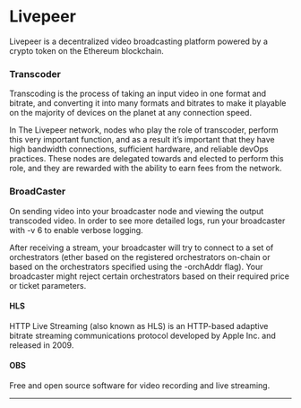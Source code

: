 # Livepeer

Livepeer is a decentralized video broadcasting platform powered by a crypto token on the Ethereum blockchain.

### Transcoder

Transcoding is the process of taking an input video in one format and bitrate, and converting it into many formats and bitrates to make it playable on the majority of devices on the planet at any connection speed.

In The Livepeer network, nodes who play the role of transcoder, perform this very important function, and as a result it’s important that they have high bandwidth connections, sufficient hardware, and reliable devOps practices. These nodes are delegated towards and elected to perform this role, and they are rewarded with the ability to earn fees from the network.

### BroadCaster

On sending video into your broadcaster node and viewing the output transcoded video. In order to see more detailed logs, run your broadcaster with -v 6 to enable verbose logging.

After receiving a stream, your broadcaster will try to connect to a set of orchestrators (ether based on the registered orchestrators on-chain or based on the orchestrators specified using the -orchAddr flag). Your broadcaster might reject certain orchestrators based on their required price or ticket parameters.

#### HLS

HTTP Live Streaming (also known as HLS) is an HTTP-based adaptive bitrate streaming communications protocol developed by Apple Inc. and released in 2009.

#### OBS

Free and open source software for video recording and live streaming.

---
